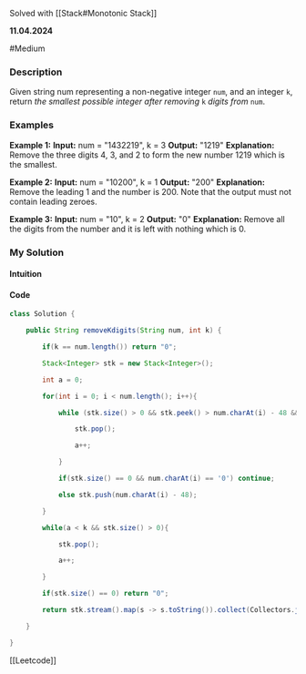 Solved with [[Stack#Monotonic Stack]]

**11.04.2024**

#Medium 

### Description

Given string num representing a non-negative integer `num`, and an integer `k`, return _the smallest possible integer after removing_ `k` _digits from_ `num`.
### Examples

**Example 1:**
	**Input:** num = "1432219", k = 3
	**Output:** "1219"
	**Explanation:** Remove the three digits 4, 3, and 2 to form the new number 1219 which is the smallest.

**Example 2:**
	**Input:** num = "10200", k = 1
	**Output:** "200"
	**Explanation:** Remove the leading 1 and the number is 200. Note that the output must not contain leading zeroes.

**Example 3:**
	**Input:** num = "10", k = 2
	**Output:** "0"
	**Explanation:** Remove all the digits from the number and it is left with nothing which is 0.
### My Solution
#### Intuition


#### Code

```Java
class Solution {

    public String removeKdigits(String num, int k) {

        if(k == num.length()) return "0";

        Stack<Integer> stk = new Stack<Integer>();

        int a = 0;

        for(int i = 0; i < num.length(); i++){

            while (stk.size() > 0 && stk.peek() > num.charAt(i) - 48 && a < k) {

                stk.pop();

                a++;

            }

            if(stk.size() == 0 && num.charAt(i) == '0') continue;

            else stk.push(num.charAt(i) - 48);

        }

        while(a < k && stk.size() > 0){

            stk.pop();

            a++;

        }

        if(stk.size() == 0) return "0";

        return stk.stream().map(s -> s.toString()).collect(Collectors.joining(""));

    }

}
```

[[Leetcode]]